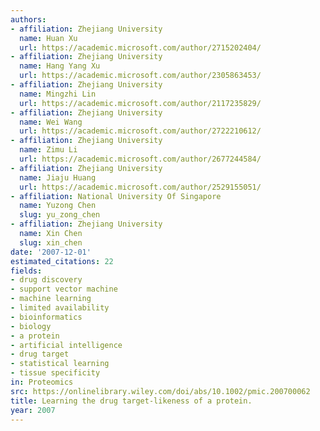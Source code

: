 ```yaml
---
authors:
- affiliation: Zhejiang University
  name: Huan Xu
  url: https://academic.microsoft.com/author/2715202404/
- affiliation: Zhejiang University
  name: Hang Yang Xu
  url: https://academic.microsoft.com/author/2305863453/
- affiliation: Zhejiang University
  name: Mingzhi Lin
  url: https://academic.microsoft.com/author/2117235829/
- affiliation: Zhejiang University
  name: Wei Wang
  url: https://academic.microsoft.com/author/2722210612/
- affiliation: Zhejiang University
  name: Zimu Li
  url: https://academic.microsoft.com/author/2677244584/
- affiliation: Zhejiang University
  name: Jiaju Huang
  url: https://academic.microsoft.com/author/2529155051/
- affiliation: National University Of Singapore
  name: Yuzong Chen
  slug: yu_zong_chen
- affiliation: Zhejiang University
  name: Xin Chen
  slug: xin_chen
date: '2007-12-01'
estimated_citations: 22
fields:
- drug discovery
- support vector machine
- machine learning
- limited availability
- bioinformatics
- biology
- a protein
- artificial intelligence
- drug target
- statistical learning
- tissue specificity
in: Proteomics
src: https://onlinelibrary.wiley.com/doi/abs/10.1002/pmic.200700062
title: Learning the drug target-likeness of a protein.
year: 2007
---
```

